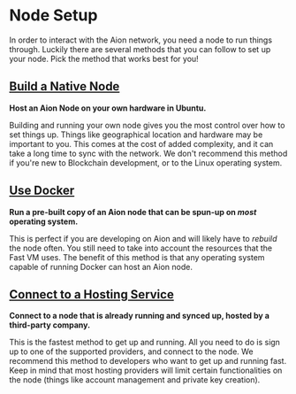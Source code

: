 # Node Setup

In order to interact with the Aion network, you need a node to run things through. Luckily there are several methods that you can follow to set up your node. Pick the method that works best for you!

## [Build a Native Node](https://docs.aion.network/docs/node-setup)

**Host an Aion Node on your own hardware in Ubuntu.**

Building and running your own node gives you the most control over how to set things up. Things like geographical location and hardware may be important to you. This comes at the cost of added complexity, and it can take a long time to sync with the network. We don't recommend this method if you're new to Blockchain development, or to the Linux operating system.

## [Use Docker](https://docs.aion.network/v1.1/docs/docker-images)

**Run a pre-built copy of an Aion node that can be spun-up on _most_ operating system.**

This is perfect if you are developing on Aion and will likely have to _rebuild_ the node often. You still need to take into account the resources that the Fast VM uses. The benefit of this method is that any operating system capable of running Docker can host an Aion node.

## [Connect to a Hosting Service](https://docs.aion.network/v1.1/docs/hosting-service)

**Connect to a node that is already running and synced up, hosted by a third-party company.**

This is the fastest method to get up and running. All you need to do is sign up to one of the supported providers, and connect to the node. We recommend this method to developers who want to get up and running fast. Keep in mind that most hosting providers will limit certain functionalities on the node (things like account management and private key creation).
